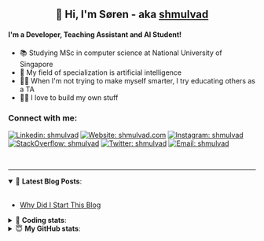 <h2 align="center">
	👋 Hi, I'm Søren - aka <a href="https://shmulvad.com">shmulvad</a>
</h2>

#### I'm a Developer, Teaching Assistant and AI Student!
- 📚 Studying MSc in computer science at National University of Singapore
- 🧠 My field of specialization is artificial intelligence
- 👨‍🏫 When I'm not trying to make myself smarter, I try educating others as a TA
- 👨‍💻 I love to build my own stuff

### Connect with me:

[![Linkedin: shmulvad](https://img.shields.io/badge/shmulvad-blue?style=flat&logo=Linkedin&logoColor=white)][linkedin]
[![Website: shmulvad.com](https://img.shields.io/badge/shmulvad.com-47CCCC?&style=flat&logo=Google-Chrome&logoColor=white)][website]
[![Instagram: shmulvad](https://img.shields.io/badge/-@shmulvad-purple?style=flat&logo=Instagram&logoColor=white)][instagram]
[![StackOverflow: shmulvad](https://img.shields.io/badge/shmulvad-FE7A16?style=flat&logo=stack-overflow&logoColor=white)][stackOverflow]
[![Twitter: shmulvad](https://img.shields.io/badge/@shmulvad-1ca0f1?style=flat&logo=twitter&logoColor=white)][twitter]
[![Email: shmulvad](https://img.shields.io/badge/shmulvad-D14836?style=flat&logo=gmail&logoColor=white)][mail]

<br />

---

<details open>
 <summary>📕 <b>Latest Blog Posts</b>: </summary>

<br>

<!-- BLOG-POST-LIST:START -->
- [Why Did I Start This Blog](https://shmulvad.com/blog/why-did-start-this-blog)
<!-- BLOG-POST-LIST:END -->

</details>

<!-- --- -->

<details>
 <summary>🤖 <b>Coding stats</b>: </summary>

<br>

<!--START_SECTION:waka-->
**I'm a Night 🦉** 

```text
🌞 Morning    100 commits    ██░░░░░░░░░░░░░░░░░░░░░░░   8.94% 
🌆 Daytime    431 commits    █████████░░░░░░░░░░░░░░░░   38.52% 
🌃 Evening    382 commits    ████████░░░░░░░░░░░░░░░░░   34.14% 
🌙 Night      206 commits    ████░░░░░░░░░░░░░░░░░░░░░   18.41%

```


📊 **This Week I Spent My Time On** 

```text
💬 Programming Languages: 
Python                   9 hrs 6 mins        ██████████████████░░░░░░░   71.58% 
Other                    2 hrs 22 mins       ████░░░░░░░░░░░░░░░░░░░░░   18.64% 
SQL                      33 mins             █░░░░░░░░░░░░░░░░░░░░░░░░   4.36% 
Text                     13 mins             ░░░░░░░░░░░░░░░░░░░░░░░░░   1.74% 
Bash                     10 mins             ░░░░░░░░░░░░░░░░░░░░░░░░░   1.39%

🔥 Editors: 
VS Code                  10 hrs 13 mins      ████████████████████░░░░░   80.3% 
Zsh                      2 hrs 14 mins       ████░░░░░░░░░░░░░░░░░░░░░   17.56% 
Sublime Text             16 mins             ░░░░░░░░░░░░░░░░░░░░░░░░░   2.14%

🐱‍💻 Projects: 
finanstilsyn-scraper     11 hrs 34 mins      ██████████████████████░░░   90.98% 
Terminal                 33 mins             █░░░░░░░░░░░░░░░░░░░░░░░░   4.39% 
overvaagning             10 mins             ░░░░░░░░░░░░░░░░░░░░░░░░░   1.39% 
overvaagning-sender      9 mins              ░░░░░░░░░░░░░░░░░░░░░░░░░   1.29% 
court-cases-scraper      3 mins              ░░░░░░░░░░░░░░░░░░░░░░░░░   0.51%

```


 Last Updated on 28/12/2021
<!--END_SECTION:waka-->

</details>

<!-- --- -->

<details>
 <summary>😇 <b>My GitHub stats</b>: </summary>

<br>

<img align="left" alt="shmulvad's Github Stats" src="https://github-readme-stats.vercel.app/api?username=shmulvad&show_icons=true&hide_border=true" />

</details>



[website]: https://shmulvad.com
[twitter]: https://twitter.com/shmulvad
[linkedin]: https://linkedin.com/in/shmulvad
[instagram]: https://instagram.com/shmulvad
[stackOverflow]: https://stackoverflow.com/users/9248793/shmulvad
[mail]: mailto:shmulvad@gmail.com
[github]: https://github.com/shmulvad
